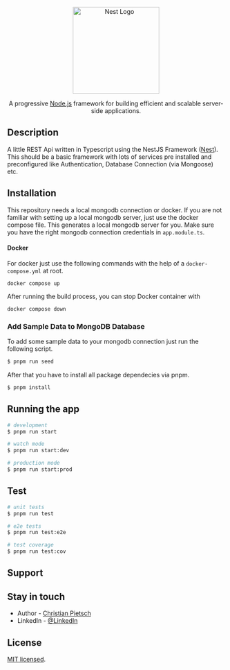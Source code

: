 <p align="center">
  <a href="http://nestjs.com/" target="blank"><img src="https://nestjs.com/img/logo-small.svg" width="200" alt="Nest Logo" /></a>
</p>

[circleci-image]: https://img.shields.io/circleci/build/github/nestjs/nest/master?token=abc123def456
[circleci-url]: https://circleci.com/gh/nestjs/nest

  <p align="center">A progressive <a href="http://nodejs.org" target="_blank">Node.js</a> framework for building efficient and scalable server-side applications.</p>

## Description

A little REST Api written in Typescript using the NestJS Framework ([Nest](https://github.com/nestjs/nest)).
This should be a basic framework with lots of services pre installed and preconfigured like Authentication, Database Connection (via Mongoose) etc.

## Installation

This repository needs a local mongodb connection or docker. If you are not familiar with setting up a local mongodb server, just use the docker compose file.
This generates a local mongodb server for you. Make sure you have the right mongodb connection credentials in `app.module.ts`.

#### Docker

For docker just use the following commands with the help of a `docker-compose.yml` at root.

`docker compose up`

After running the build process, you can stop Docker container with

`docker compose down`

### Add Sample Data to MongoDB Database

To add some sample data to your mongodb connection just run the following script.

```bash
$ pnpm run seed
```

After that you have to install all package dependecies via pnpm.

```bash
$ pnpm install
```

## Running the app

```bash
# development
$ pnpm run start

# watch mode
$ pnpm run start:dev

# production mode
$ pnpm run start:prod
```

## Test

```bash
# unit tests
$ pnpm run test

# e2e tests
$ pnpm run test:e2e

# test coverage
$ pnpm run test:cov
```

## Support


## Stay in touch

- Author - [Christian Pietsch](https://github.com/cpietsch82)
- LinkedIn - [@LinkedIn](https://www.linkedin.com/in/christian-pietsch-57247183/)

## License

[MIT licensed](LICENSE).
